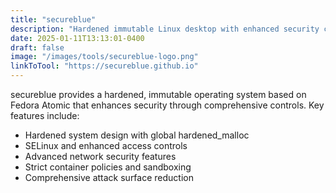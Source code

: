 ```yaml
---
title: "secureblue"
description: "Hardened immutable Linux desktop with enhanced security controls"
date: 2025-01-11T13:13:01-0400
draft: false
image: "/images/tools/secureblue-logo.png"
linkToTool: "https://secureblue.github.io"
---
```

secureblue provides a hardened, immutable operating system based on Fedora Atomic that enhances security through comprehensive controls. Key features include:
- Hardened system design with global hardened_malloc
- SELinux and enhanced access controls
- Advanced network security features
- Strict container policies and sandboxing
- Comprehensive attack surface reduction

